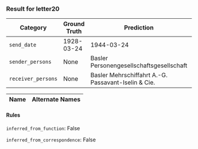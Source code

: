 ### Result for letter20
| Category          | Ground Truth | Prediction | TP | FP | FN |
|------------------|--------------|------------|----|----|----|
| `send_date`        | 1928-03-24 | 1944-03-24 | 0 | 1 | 1 |
| `sender_persons`  | None | Basler Personengesellschaftsgesellschaft | 0 | 1 | 0 |
| `receiver_persons` | None | Basler Mehrschiffahrt A.-G.<br>Passavant-Iselin & Cie. | 0 | 2 | 0 |

| Name | Alternate Names |
| --- | --- |

#### Rules
`inferred_from_function`: False

`inferred_from_correspondence`: False

